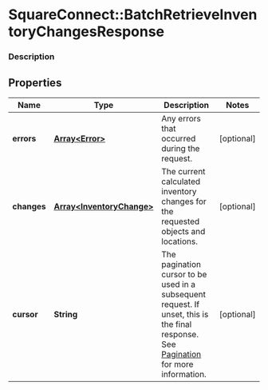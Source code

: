 # SquareConnect::BatchRetrieveInventoryChangesResponse

### Description



## Properties
Name | Type | Description | Notes
------------ | ------------- | ------------- | -------------
**errors** | [**Array&lt;Error&gt;**](Error.md) | Any errors that occurred during the request. | [optional] 
**changes** | [**Array&lt;InventoryChange&gt;**](InventoryChange.md) | The current calculated inventory changes for the requested objects and locations. | [optional] 
**cursor** | **String** | The pagination cursor to be used in a subsequent request. If unset, this is the final response. See [Pagination](/basics/api101/pagination) for more information. | [optional] 


